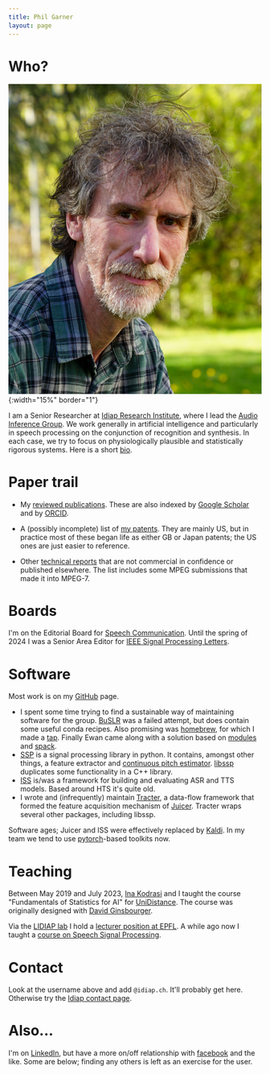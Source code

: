 ```yaml
---
title: Phil Garner
layout: page
---
```


# Who?

![Mugshot](assets/mugshot.jpg){:width="15%" border="1"}

I am a Senior Researcher at [Idiap Research
Institute](http://www.idiap.ch/), where I lead the [Audio Inference Group](https://www.idiap.ch/en/scientific-research/audio-inference).  We work generally in artificial intelligence and particularly in speech processing on the conjunction of recognition and synthesis.  In each case, we try to focus on physiologically plausible and statistically rigorous systems.  Here is a short [bio](ieee-bio.html).

# Paper trail

* My [reviewed publications](png-pubs.html). These are also indexed by
[Google Scholar](http://idiap.ch/~pgarner/scholar) and by [ORCID](https://orcid.org/0000-0002-0814-1348).

* A (possibly incomplete) list of [my patents](png-pats.html). They are
mainly US, but in practice most of these began life as either GB or Japan
patents; the US ones are just easier to reference.

* Other [technical reports](png-tech.html) that are not commercial in
confidence or published elsewhere. The list includes some MPEG submissions that
made it into MPEG-7.

# Boards

I'm on the Editorial Board for [Speech Communication](https://www.journals.elsevier.com/speech-communication/editorial-board).  Until the spring of 2024 I was a Senior Area Editor for [IEEE Signal Processing Letters](https://signalprocessingsociety.org/publications-resources/ieee-signal-processing-letters/editorial-board).

# Software

Most work is on my [GitHub](http://github.com/pgarner) page.

* I spent some time trying to find a sustainable way of maintaining software for the group. [BuSLR](https://github.com/idiap/buslr) was a failed attempt, but does contain some useful conda recipes.  Also promising was [homebrew](https://docs.brew.sh/), for which I made a [tap](https://github.com/pgarner/homebrew-tap).  Finally Ewan came along with a solution based on [modules](https://lmod.readthedocs.io/en/latest/index.html) and [spack](https://spack.io/).
* [SSP](https://github.com/idiap/ssp) is a signal processing library in python.
It contains, amongst other things, a feature extractor and [continuous pitch estimator](http://publications.idiap.ch/index.php/publications/show/2451). [libssp](https://github.com/idiap/libssp) duplicates some functionality in a C++ library.
* [ISS](https://github.com/idiap/iss) is/was a framework for building and
evaluating ASR and TTS models.  Based around HTS it's quite old.
* I wrote and (infrequently) maintain [Tracter](https://github.com/idiap/tracter), a data-flow framework that
formed the feature acquisition mechanism of [Juicer](https://github.com/idiap/juicer).  Tracter wraps several other
packages, including libssp.

Software ages; Juicer and ISS were effectively replaced by [Kaldi](http://kaldi-asr.org).  In my team we tend to use [pytorch](https://pytorch.org/)-based toolkits now.


# Teaching

Between May 2019 and July 2023, [Ina Kodrasi](https://www.idiap.ch/~ikodrasi/) and I taught the course "Fundamentals of Statistics for AI" for
[UniDistance](https://unidistance.ch/en/mathematics-and-computer-science).  The course was originally designed with
[David Ginsbourger](http://www.ginsbourger.ch/).

Via the [LIDIAP lab](https://www.epfl.ch/labs/idiap/) I hold a [lecturer position at EPFL](https://people.epfl.ch/philip.garner).  A while ago now I
taught a [course on Speech Signal Processing](ssp-course.html).

# Contact

Look at the username above and add `@idiap.ch`. It'll probably get
here. Otherwise try the
[Idiap contact page](http://www.idiap.ch/en/people/directory/306).

# Also...

I'm on [LinkedIn](http://www.linkedin.com/in/philipngarner), but have a more on/off relationship with [facebook](facebook.html) and the like.  Some are below; finding any others is left as an exercise for the user.
